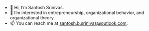 - 👋 Hi, I’m Santosh Srinivas.
- 👀 I’m interested in entrepreneurship, organizational behavior, and organizational theory.
- 📫 You can reach me at santosh.b.srinivas@outlook.com.

